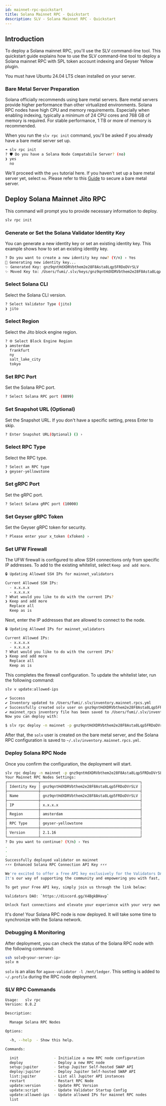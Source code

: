 ```yaml
---
id: mainnet-rpc-quickstart
title: Solana Mainnet RPC - Quickstart
description: SLV - Solana Mainnet RPC - Quickstart
---
```


## Introduction

To deploy a Solana mainnet RPC, you'll use the SLV command-line tool.
This quickstart guide explains how to use the SLV command-line tool to deploy a Solana mainnet RPC with SPL token account indexing and Geyser Yellow plugin.

You must have Ubuntu 24.04 LTS clean installed on your server.

### Bare Metal Server Preparation

Solana officially recommends using bare metal servers.
Bare metal servers provide higher performance than other virtualized environments.
Solana RPC nodes have high CPU and memory requirements.
Especially when enabling indexing, typically a minimum of 24 CPU cores and 768 GB of memory is required.
For stable performance, 1 TB or more of memory is recommended.

When you run the `slv rpc init` command, you'll be asked if you already have a bare metal server set up.

```bash
➜ slv rpc init
? 🛡️ Do you have a Solana Node Compatabile Server? (no)
❯ yes
  no
```

We'll proceed with the `yes` tutorial here.
If you haven't set up a bare metal server yet, select `no`.
Please refer to this [Guide](/en/doc/metal/quickstart) to secure a bare metal server.

## Deploy Solana Mainnet Jito RPC

This command will prompt you to provide necessary information to deploy.

```bash
slv rpc init
```


### Generate or Set the Solana Validator Identity Key

You can generate a new identity key or set an existing identity key. This
example shows how to set an existing identity key.

```bash
? Do you want to create a new identity key now? (Y/n) › Yes
🔑 Generating new identity key...
✨ Generated Key: gnz9qntHdXDRVbthem2e28F8Asta8Lqp5FRDoDVrSLV
✨ Moved Key to: /Users/fumi/.slv/keys/gnz9qntHdXDRVbthem2e28F8Asta8Lqp5FRDoDVrSLV.json
```

### Select Solana CLI

Select the Solana CLI version.

```bash
? Select Validator Type (jito)
❯ jito
```

### Select Region

Select the Jito block engine region.

```bash
? 🌐 Select Block Engine Region
❯ amsterdam
  frankfurt
  ny
  salt_lake_city
  tokyo
```

### Set RPC Port

Set the Solana RPC port.

```bash
? Select Solana RPC port (8899)
```

### Set Snapshot URL (Optional)

Set the Snapshot URL.
If you don't have a specific setting, press Enter to skip.

```bash
? Enter Snapshot URL(Optional) () › 
```

### Select RPC Type

Select the RPC type.

```bash
? Select an RPC type
❯ geyser-yellowstone
```

### Set gRPC Port

Set the gRPC port.

```bash
? Select Solana gRPC port (10000)
```

### Set Geyser gRPC Token

Set the Geyser gRPC token for security.

```bash
? Please enter your x_token (xToken) ›
```

### Set UFW Firewall

The UFW firewall is configured to allow SSH connections only from specific IP addresses.
To add to the existing whitelist, select `Keep and add more`.

```bash
🔒 Updating Allowed SSH IPs for mainnet_validators

Current Allowed SSH IPs:
  - x.x.x.x
  - x.x.x.x
? What would you like to do with the current IPs?
❯ Keep and add more
  Replace all
  Keep as is
```

Next, enter the IP addresses that are allowed to connect to the node.

```bash
🔒 Updating Allowed IPs for mainnet_validators

Current Allowed IPs:
  - x.x.x.x
  - x.x.x.x
? What would you like to do with the current IPs?
❯ Keep and add more
  Replace all
  Keep as is
```

This completes the firewall configuration.
To update the whitelist later, run the following command:

```bash
slv v update:allowed-ips
```

```bash
✔︎ Success
✔ Inventory updated to /Users/fumi/.slv/inventory.mainnet.rpcs.yml
✔ Successfully created solv user on gnz9qntHdXDRVbthem2e28F8Asta8Lqp5FRDoDVrSLV
✔︎ mainnet_rpcs inventory file has been saved to /Users/fumi/.slv/inventory.mainnet.rpcs.yml
Now you can deploy with:

$ slv rpc deploy -n mainnet -p gnz9qntHdXDRVbthem2e28F8Asta8Lqp5FRDoDVrSLV    
```

After that, the `solv` user is created on the bare metal server, and
the Solana RPC configuration is saved to `~/.slv/inventory.mainnet.rpcs.yml`.

### Deploy Solana RPC Node

Once you confirm the configuration, the deployment will start.

```bash
slv rpc deploy -n mainnet -p gnz9qntHdXDRVbthem2e28F8Asta8Lqp5FRDoDVrSLV    
Your Mainnet RPC Nodes Settings:
┌──────────────┬─────────────────────────────────────────────┐
│ Identity Key │ gnz9qntHdXDRVbthem2e28F8Asta8Lqp5FRDoDVrSLV │
├──────────────┼─────────────────────────────────────────────┤
│ Name         │ gnz9qntHdXDRVbthem2e28F8Asta8Lqp5FRDoDVrSLV │
├──────────────┼─────────────────────────────────────────────┤
│ IP           │ x.x.x.x                                     │
├──────────────┼─────────────────────────────────────────────┤
│ Region       │ amsterdam                                   │
├──────────────┼─────────────────────────────────────────────┤
│ RPC Type     │ geyser-yellowstone                          │
├──────────────┼─────────────────────────────────────────────┤
│ Version      │ 2.1.16                                      │
└──────────────┴─────────────────────────────────────────────┘
? Do you want to continue? (Y/n) › Yes
.
.
.
Successfully deployed validator on mainnet
⚡️⚡️⚡️ Enhanced Solana RPC Connection API Key ⚡️⚡️⚡️

We're excited to offer a free API key exclusively for the Validators DAO community 🎉
It's our way of supporting the community and empowering you with fast, reliable connections.

To get your Free API key, simply join us through the link below:

Validators DAO: `https://discord.gg/X4BgkBHavp`

Unlock fast connections and elevate your experience with your very own API key 🚀
```

It's done! Your Solana RPC node is now deployed.
It will take some time to synchronize with the Solana network.

### Debugging & Monitoring

After deployment, you can check the status of the Solana RPC node with the following command:

```bash
ssh solv@<your-server-ip>
solv m
```

`solv` is an alias for `agave-validator -l /mnt/ledger`.
This setting is added to `~/.profile` during the RPC node deployment.

### SLV RPC Commands

```bash
Usage:   slv rpc
Version: 0.8.2  

Description:

  Manage Solana RPC Nodes

Options:

  -h, --help  - Show this help.  

Commands:

  init                - Initialize a new RPC node configuration 
  deploy              - Deploy a new RPC node                   
  setup:jupiter       - Setup Jupiter Self-hosted SWAP API      
  deploy:jupiter      - Deploy Jupiter Self-hosted SWAP API     
  list:jupiter        - List all Jupiter API instances          
  restart             - Restart RPC Node                        
  update:version      - Update RPC Version                      
  update:script       - Update Validator Startup Config         
  update:allowed-ips  - Update allowed IPs for mainnet RPC nodes
  list

